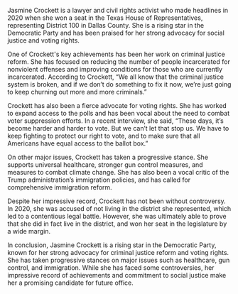 Jasmine Crockett is a lawyer and civil rights activist who made headlines in 2020 when she won a seat in the Texas House of Representatives, representing District 100 in Dallas County. She is a rising star in the Democratic Party and has been praised for her strong advocacy for social justice and voting rights.

One of Crockett's key achievements has been her work on criminal justice reform. She has focused on reducing the number of people incarcerated for nonviolent offenses and improving conditions for those who are currently incarcerated. According to Crockett, “We all know that the criminal justice system is broken, and if we don’t do something to fix it now, we’re just going to keep churning out more and more criminals.”

Crockett has also been a fierce advocate for voting rights. She has worked to expand access to the polls and has been vocal about the need to combat voter suppression efforts. In a recent interview, she said, “These days, it’s become harder and harder to vote. But we can’t let that stop us. We have to keep fighting to protect our right to vote, and to make sure that all Americans have equal access to the ballot box.”

On other major issues, Crockett has taken a progressive stance. She supports universal healthcare, stronger gun control measures, and measures to combat climate change. She has also been a vocal critic of the Trump administration’s immigration policies, and has called for comprehensive immigration reform.

Despite her impressive record, Crockett has not been without controversy. In 2020, she was accused of not living in the district she represented, which led to a contentious legal battle. However, she was ultimately able to prove that she did in fact live in the district, and won her seat in the legislature by a wide margin.

In conclusion, Jasmine Crockett is a rising star in the Democratic Party, known for her strong advocacy for criminal justice reform and voting rights. She has taken progressive stances on major issues such as healthcare, gun control, and immigration. While she has faced some controversies, her impressive record of achievements and commitment to social justice make her a promising candidate for future office.
